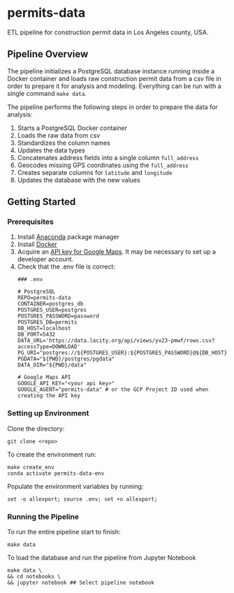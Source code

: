 permits-data
==============================

ETL pipeline for construction permit data in Los Angeles county, USA.

## Pipeline Overview
The pipeline initializes a PostgreSQL database instance running inside a Docker container and loads raw construction permit data from a csv file in order to prepare it for analysis and modeling. Everything can be run with a single command `make data`. 

The pipeline performs the following steps in order to prepare the data for analysis:
1) Starts a PostgreSQL Docker container 
2) Loads the raw data from csv
3) Standardizes the column names
4) Updates the data types
5) Concatenates address fields into a single column `full_address`
6) Geocodes missing GPS coordinates using the `full_address`
7) Creates separate columns for `latitude` and `longitude`
8) Updates the database with the new values

## Getting Started

### Prerequisites
1) Install [Anaconda](https://docs.anaconda.com/anaconda/install/) package manager
2) Install [Docker](https://docs.docker.com/get-docker/)
3) Acquire an [API key for Google Maps](https://developers.google.com/maps/documentation/geocoding/get-api-key). It may be necessary to set up a developer account.
4) Check that the .env file is correct:
   ```
   ### .env

   # PostgreSQL
   REPO=permits-data
   CONTAINER=postgres_db
   POSTGRES_USER=postgres
   POSTGRES_PASSWORD=password
   POSTGRES_DB=permits
   DB_HOST=localhost
   DB_PORT=5432
   DATA_URL='https://data.lacity.org/api/views/yv23-pmwf/rows.csv?accessType=DOWNLOAD'
   PG_URI="postgres://${POSTGRES_USER}:${POSTGRES_PASSWORD}@${DB_HOST}:${DB_PORT}/shield"
   PGDATA="${PWD}/postgres/pgdata"
   DATA_DIR="${PWD}/data"

   # Google Maps API
   GOOGLE_API_KEY="<your api key>"
   GOOGLE_AGENT="permits-data" # or the GCP Project ID used when creating the API key
   ```

### Setting up Environment

Clone the directory:
```
git clone <repo>
```
To create the environment run:
```
make create_env
conda activate permits-data-env
```
Populate the environment variables by running:
```
set -o allexport; source .env; set +o allexport;
```

### Running the Pipeline

To run the entire pipeline start to finish:
```
make data
```

To load the database and run the pipeline from Jupyter Notebook
```
make data \
&& cd notebooks \
&& jupyter notebook ## Select pipeline notebook
```

